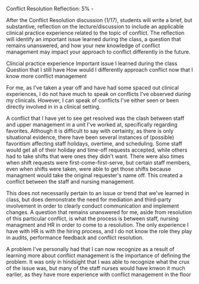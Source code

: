 Conflict Resolution Reflection: 5% - 

After the Conflict Resolution discussion (1/17), students will write a brief, but substantive, reflection on the lecture/discussion to include an applicable clinical practice experience related to the topic of conflict. The reflection will identify an important issue learned during the class, a question that remains unanswered, and how your new knowledge of conflict management may impact your approach to conflict differently in the future. 

Clincial practice experience
Important issue I learned during the class
Question that I still have
How would I differently approach conflict now that I know more conflict management

For me, as I've taken a year off and have had some spaced out clinical experiences, I do not have much to speak on conflicts I've observed *during* my clinicals. However, I can speak of conflicts I've either seen or been directly involved in in a clinical setting. 

A conflict that I have yet to see get resolved was the clash between staff and upper management in a unit I've worked at, specifically regarding favorites. Although it is difficult to say with certainty, as there is only situational evidence, there have been several instances of (possible) favoritism affecting staff holidays, overtime, and scheduling. Some staff would get all of their holiday and time-off requests accepted, while others had to take shifts that were ones they didn't want. There were also times when shift requests were first-come-first-serve, but certain staff members, even when shifts were taken, were able to get those shifts because managment would take the original requester's name off. This created a conflict between the staff and nursing management. 

This does not necessarily pertain to an issue or trend that we've learned in class, but does demonstrate the need for mediation and third-party involvement in order to clearly conduct communication and implement changes. A question that remains unanswered for me, aside from resolution of this particular conflict, is what the process is between staff, nursing managment and HR in order to come to a resolution. The only experience I have with HR is with the hiring process, and I do not know the role they play in audits, performance feedback and conflict resolution. 

A problem I've personally had that I can now recognize as a result of learning more about conflict management is the importance of defining the problem. It was only in hindsight that I was able to recognize what the crux of the issue was, but many of the staff nurses would have knwon it much earlier, as they have more experience with conflict management in the floor 